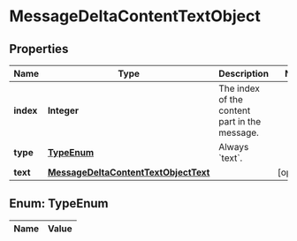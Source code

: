 

# MessageDeltaContentTextObject

## Properties

Name | Type | Description | Notes
------------ | ------------- | ------------- | -------------
**index** | **Integer** | The index of the content part in the message. | 
**type** | [**TypeEnum**](#TypeEnum) | Always &#x60;text&#x60;. | 
**text** | [**MessageDeltaContentTextObjectText**](MessageDeltaContentTextObjectText.md) |  |  [optional]


## Enum: TypeEnum

Name | Value
---- | -----




